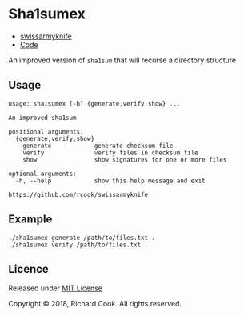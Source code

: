 # Sha1sumex

* [swissarmyknife](README.md)
* [Code](sha1sumex)

An improved version of `sha1sum` that will recurse a directory structure

## Usage

```
usage: sha1sumex [-h] {generate,verify,show} ...

An improved sha1sum

positional arguments:
  {generate,verify,show}
    generate            generate checksum file
    verify              verify files in checksum file
    show                show signatures for one or more files

optional arguments:
  -h, --help            show this help message and exit

https://github.com/rcook/swissarmyknife
```

## Example

```
./sha1sumex generate /path/to/files.txt .
./sha1sumex verify /path/to/files.txt .
```

## Licence

Released under [MIT License][licence]

Copyright &copy; 2018, Richard Cook. All rights reserved.

[exifread]: https://pypi.org/project/ExifRead/
[find-duplicates]: https://gist.github.com/jinie/b51f75fa1ece7c02ca3f/
[licence]: LICENSE
